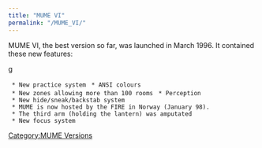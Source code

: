 ```yaml
---
title: "MUME VI"
permalink: "/MUME_VI/"
---
```


MUME VI, the best version so far, was launched in March 1996. It
contained these new features:

<nowiki>g

` * New practice system`
` * ANSI colours`
` * New zones allowing more than 100 rooms`
` * Perception`
` * New hide/sneak/backstab system`
` * MUME is now hosted by the FIRE in Norway (January 98).`
` * The third arm (holding the lantern) was amputated`
` * New focus system `

</pre>

[Category:MUME Versions](Category:MUME_Versions "wikilink")